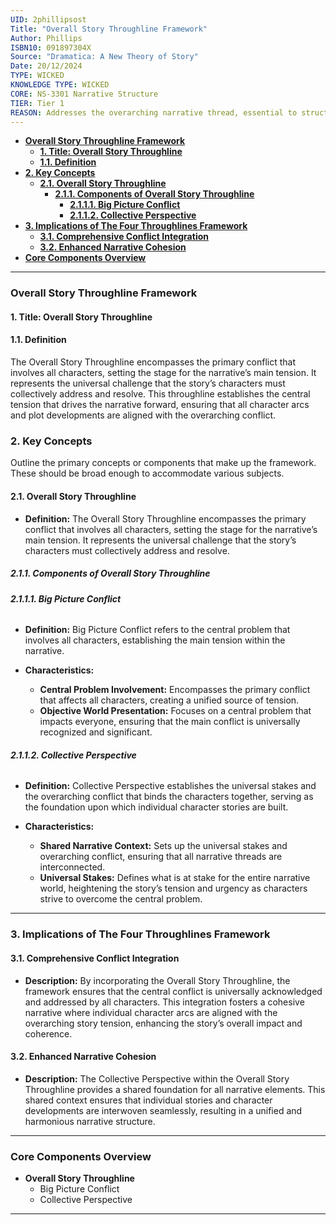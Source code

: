 ```yaml
---
UID: 2phillipsost
Title: "Overall Story Throughline Framework"
Author: Phillips
ISBN10: 091897304X
Source: "Dramatica: A New Theory of Story"
Date: 20/12/2024
TYPE: WICKED
KNOWLEDGE TYPE: WICKED
CORE: NS-3301 Narrative Structure
TIER: Tier 1
REASON: Addresses the overarching narrative thread, essential to structural coherence.
---
```


- [**Overall Story Throughline Framework**](#overall-story-throughline-framework)
  - [**1. Title: Overall Story Throughline**](#1-title-overall-story-throughline)
  - [**1.1. Definition**](#11-definition)
- [**2. Key Concepts**](#2-key-concepts)
  - [**2.1. Overall Story Throughline**](#21-overall-story-throughline)
    - [**2.1.1. Components of Overall Story Throughline**](#211-components-of-overall-story-throughline)
      - [**2.1.1.1. Big Picture Conflict**](#2111-big-picture-conflict)
      - [**2.1.1.2. Collective Perspective**](#2112-collective-perspective)
- [**3. Implications of The Four Throughlines Framework**](#3-implications-of-the-four-throughlines-framework)
  - [**3.1. Comprehensive Conflict Integration**](#31-comprehensive-conflict-integration)
  - [**3.2. Enhanced Narrative Cohesion**](#32-enhanced-narrative-cohesion)
- [**Core Components Overview**](#core-components-overview)

---

### **Overall Story Throughline Framework**

#### **1. Title: Overall Story Throughline**

#### **1.1. Definition**

The Overall Story Throughline encompasses the primary conflict that involves all characters, setting the stage for the narrative’s main tension. It represents the universal challenge that the story’s characters must collectively address and resolve. This throughline establishes the central tension that drives the narrative forward, ensuring that all character arcs and plot developments are aligned with the overarching conflict.

### **2. Key Concepts**

Outline the primary concepts or components that make up the framework. These should be broad enough to accommodate various subjects.

#### **2.1. Overall Story Throughline**

- **Definition:**
  The Overall Story Throughline encompasses the primary conflict that involves all characters, setting the stage for the narrative’s main tension. It represents the universal challenge that the story’s characters must collectively address and resolve.

##### **2.1.1. Components of Overall Story Throughline**

###### **2.1.1.1. Big Picture Conflict**

- **Definition:**
  Big Picture Conflict refers to the central problem that involves all characters, establishing the main tension within the narrative.

- **Characteristics:**
  - **Central Problem Involvement:** Encompasses the primary conflict that affects all characters, creating a unified source of tension.
  - **Objective World Presentation:** Focuses on a central problem that impacts everyone, ensuring that the main conflict is universally recognized and significant.

###### **2.1.1.2. Collective Perspective**

- **Definition:**
  Collective Perspective establishes the universal stakes and the overarching conflict that binds the characters together, serving as the foundation upon which individual character stories are built.

- **Characteristics:**
  - **Shared Narrative Context:** Sets up the universal stakes and overarching conflict, ensuring that all narrative threads are interconnected.
  - **Universal Stakes:** Defines what is at stake for the entire narrative world, heightening the story’s tension and urgency as characters strive to overcome the central problem.

---

### **3. Implications of The Four Throughlines Framework**

#### **3.1. Comprehensive Conflict Integration**

- **Description:**
  By incorporating the Overall Story Throughline, the framework ensures that the central conflict is universally acknowledged and addressed by all characters. This integration fosters a cohesive narrative where individual character arcs are aligned with the overarching story tension, enhancing the story’s overall impact and coherence.

#### **3.2. Enhanced Narrative Cohesion**

- **Description:**
  The Collective Perspective within the Overall Story Throughline provides a shared foundation for all narrative elements. This shared context ensures that individual stories and character developments are interwoven seamlessly, resulting in a unified and harmonious narrative structure.

---

### **Core Components Overview**

- **Overall Story Throughline**
  - Big Picture Conflict
  - Collective Perspective

---
